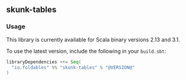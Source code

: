 ## skunk-tables

### Usage

This library is currently available for Scala binary versions 2.13 and 3.1.

To use the latest version, include the following in your `build.sbt`:

```scala
libraryDependencies ++= Seq(
  "io.foldables" %% "skunk-tables" % "@VERSION@"
)
```
